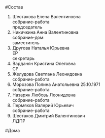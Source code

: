 #Состав  
1. Шестакова Елена Валентиновна  
    собрание-работа  
    председатель  
2. Никичкина Анна Валентиновна  
    собрание-дом  
    заместитель  
3. Другова Наталья Юрьевна  
    ЕР  
    секретарь  
4. Варданян Кристина Олеговна  
    СР  
5. Желудова Светлана Леонидовна  
    собрание-работа  
6. Морозова Полина Анатольевна 25.10.1971  
    собрание-работа  
7. Назарян Любовь Леонидовна  
    собрание-работа  
8. Пермяков Валерий Юрьевич  
    собрание-работа  
9. Шестаков Дмитрий Валентинович  
    ЛДПР  
  
#Дома  
